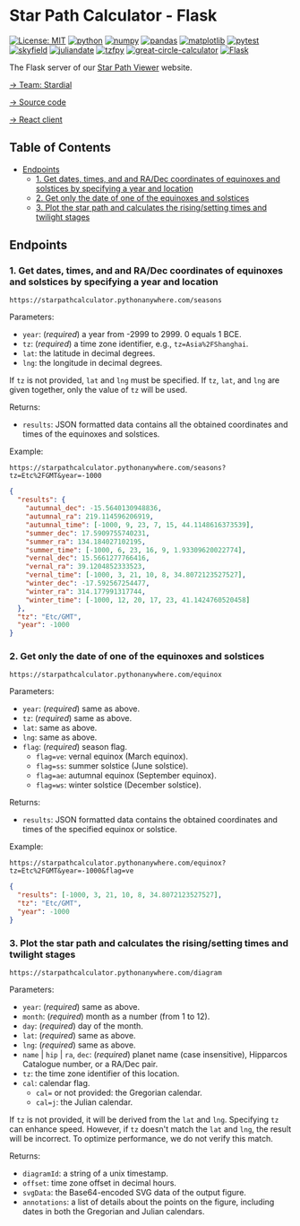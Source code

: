 # Star Path Calculator - Flask

[![License: MIT](https://img.shields.io/badge/License-MIT-yellow.svg)](./LICENSE)
[![python](https://img.shields.io/badge/Python-3.10,_3.11-3776AB?logo=python&logoColor=white)](https://www.python.org)
[![numpy](https://img.shields.io/badge/Numpy-2.0.1-013243?logo=numpy&logoColor=white)](https://numpy.org)
[![pandas](https://img.shields.io/badge/Pandas-2.2.2-150458?logo=Pandas&logoColor=white)](https://pandas.pydata.org)
[![matplotlib](https://img.shields.io/badge/Matplotlib-3.9.1.post1-12557C)](https://matplotlib.org)
[![pytest](https://img.shields.io/badge/pytest-8.3.4-0A9EDC)](https://pytest.org/)
[![skyfield](https://img.shields.io/badge/Skyfield-1.49-BD9354)](https://rhodesmill.org/skyfield)
[![juliandate](https://img.shields.io/badge/Juliandate-1.0.4-BD9354)](https://pypi.org/project/juliandate)
[![tzfpy](https://img.shields.io/badge/tzfpy-0.15.5-blue)](https://github.com/ringsaturn/tzfpy)
[![great-circle-calculator](https://img.shields.io/badge/Great_Circle_Calculator-1.3.1-brightgreen)](https://github.com/seangrogan/great_circle_calculator)
[![Flask](https://img.shields.io/badge/Flask-3.1.0-39A6BD?logo=flask&logoColor=white)](https://flask.palletsprojects.com)

The Flask server of our [Star Path Viewer](https://star-path-viewer.pages.dev/) website.

[→ Team: Stardial](https://github.com/stardial-astro)

[→ Source code](https://github.com/claude-hao/star-path-calculator)

[→ React client](https://github.com/stardial-astro/star-path-viewer)

## Table of Contents<!-- omit in toc -->

- [Endpoints](#endpoints)
  - [1. Get dates, times, and and RA/Dec coordinates of equinoxes and solstices by specifying a year and location](#1-get-dates-times-and-and-radec-coordinates-of-equinoxes-and-solstices-by-specifying-a-year-and-location)
  - [2. Get only the date of one of the equinoxes and solstices](#2-get-only-the-date-of-one-of-the-equinoxes-and-solstices)
  - [3. Plot the star path and calculates the rising/setting times and twilight stages](#3-plot-the-star-path-and-calculates-the-risingsetting-times-and-twilight-stages)

## Endpoints

### 1. Get dates, times, and and RA/Dec coordinates of equinoxes and solstices by specifying a year and location

`https://starpathcalculator.pythonanywhere.com/seasons`

Parameters:

- `year`: (*required*) a year from -2999 to 2999. 0 equals 1 BCE.
- `tz`: (*required*) a time zone identifier, e.g., `tz=Asia%2FShanghai`.
- `lat`: the latitude in decimal degrees.
- `lng`: the longitude in decimal degrees.

If `tz` is not provided, `lat` and `lng` must be specified. If `tz`, `lat`, and `lng` are given together, only the value of `tz` will be used.

Returns:

- `results`: JSON formatted data contains all the obtained coordinates and times of the equinoxes and solstices.

Example:

`https://starpathcalculator.pythonanywhere.com/seasons?tz=Etc%2FGMT&year=-1000`

```json
{
  "results": {
    "autumnal_dec": -15.5640130948836,
    "autumnal_ra": 219.114596206919,
    "autumnal_time": [-1000, 9, 23, 7, 15, 44.1148616373539],
    "summer_dec": 17.5909755740231,
    "summer_ra": 134.184027102195,
    "summer_time": [-1000, 6, 23, 16, 9, 1.93309620022774],
    "vernal_dec": 15.5661277766416,
    "vernal_ra": 39.1204852333523,
    "vernal_time": [-1000, 3, 21, 10, 8, 34.8072123527527],
    "winter_dec": -17.592567254477,
    "winter_ra": 314.177991317744,
    "winter_time": [-1000, 12, 20, 17, 23, 41.1424760520458]
  },
  "tz": "Etc/GMT",
  "year": -1000
}
```

### 2. Get only the date of one of the equinoxes and solstices

`https://starpathcalculator.pythonanywhere.com/equinox`

Parameters:

- `year`: (*required*) same as above.
- `tz`: (*required*) same as above.
- `lat`: same as above.
- `lng`: same as above.
- `flag`: (*required*) season flag.
  - `flag=ve`: vernal equinox (March equinox).
  - `flag=ss`: summer solstice (June solstice).
  - `flag=ae`: autumnal equinox (September equinox).
  - `flag=ws`: winter solstice (December solstice).

Returns:

- `results`: JSON formatted data contains the obtained coordinates and times of the specified equinox or solstice.

Example:

`https://starpathcalculator.pythonanywhere.com/equinox?tz=Etc%2FGMT&year=-1000&flag=ve`

```json
{
  "results": [-1000, 3, 21, 10, 8, 34.8072123527527],
  "tz": "Etc/GMT",
  "year": -1000
}
```

### 3. Plot the star path and calculates the rising/setting times and twilight stages

`https://starpathcalculator.pythonanywhere.com/diagram`

Parameters:

- `year`: (*required*) same as above.
- `month`: (*required*) month as a number (from 1 to 12).
- `day`: (*required*) day of the month.
- `lat`: (*required*) same as above.
- `lng`: (*required*) same as above.
- `name` | `hip` | `ra`, `dec`: (*required*) planet name (case insensitive), Hipparcos Catalogue number, or a RA/Dec pair.
- `tz`: the time zone identifier of this location.
- `cal`: calendar flag.
  - `cal=` or not provided: the Gregorian calendar.
  - `cal=j`: the Julian calendar.

If `tz` is not provided, it will be derived from the `lat` and `lng`.
Specifying `tz` can enhance speed. However, if `tz` doesn't match the `lat` and `lng`, the result will be incorrect. To optimize performance, we do not verify this match.

Returns:

- `diagramId`: a string of a unix timestamp.
- `offset`: time zone offset in decimal hours.
- `svgData`: the Base64-encoded SVG data of the output figure.
- `annotations`: a list of details about the points on the figure, including dates in both the Gregorian and Julian calendars.
